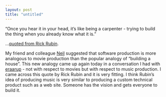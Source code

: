 ```yaml
---
layout: post
title: "untitled"
---
```


                  
<div class="quote">&ldquo;Once you hear it in your head, it&#8217;s like being a carpenter - trying to build the thing when you already know what it is.&rdquo;</div>


<p>&#8230;<a href="http://mixonline.com/mag/audio_rick_rubin/" target="_blank">quoted from Rick Rubin</a>.</p>




  
<p>My friend and colleague <a href="http://justaddcode.com" target="_blank">Neil</a> suggested that software production is more analogous to movie production than the popular analogy of &#8220;building a house&#8221;. This new analogy came up again today in a conversation I had with <a href="http://twitter.com/eraarup" target="_blank">eraarup</a> - not with respect to movies but with respect to music production. I came across this quote by Rick Rubin and it is very fitting. I think Rubin&#8217;s idea of producing music is very similar to producing a custom technical product such as a web site. Someone has the vision and gets everyone to build it.</p>




